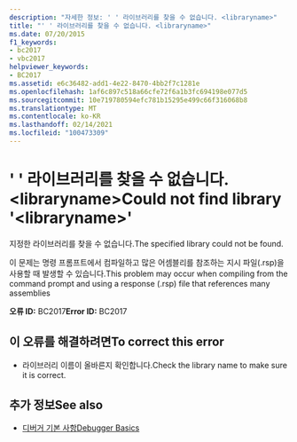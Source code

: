 ```yaml
---
description: "자세한 정보: ' ' 라이브러리를 찾을 수 없습니다. <libraryname>"
title: "' ' 라이브러리를 찾을 수 없습니다. <libraryname>"
ms.date: 07/20/2015
f1_keywords:
- bc2017
- vbc2017
helpviewer_keywords:
- BC2017
ms.assetid: e6c36482-add1-4e22-8470-4bb2f7c1281e
ms.openlocfilehash: 1af6c897c518a66cfe72f6a1b3fc694198e077d5
ms.sourcegitcommit: 10e719780594efc781b15295e499c66f316068b8
ms.translationtype: MT
ms.contentlocale: ko-KR
ms.lasthandoff: 02/14/2021
ms.locfileid: "100473309"
---
```

# <a name="could-not-find-library-libraryname"></a><span data-ttu-id="39385-103">' ' 라이브러리를 찾을 수 없습니다. \<libraryname></span><span class="sxs-lookup"><span data-stu-id="39385-103">Could not find library '\<libraryname>'</span></span>

<span data-ttu-id="39385-104">지정한 라이브러리를 찾을 수 없습니다.</span><span class="sxs-lookup"><span data-stu-id="39385-104">The specified library could not be found.</span></span>  
  
 <span data-ttu-id="39385-105">이 문제는 명령 프롬프트에서 컴파일하고 많은 어셈블리를 참조하는 지시 파일(.rsp)을 사용할 때 발생할 수 있습니다.</span><span class="sxs-lookup"><span data-stu-id="39385-105">This problem may occur when compiling from the command prompt and using a response (.rsp) file that references many assemblies</span></span>  
  
 <span data-ttu-id="39385-106">**오류 ID:** BC2017</span><span class="sxs-lookup"><span data-stu-id="39385-106">**Error ID:** BC2017</span></span>  
  
## <a name="to-correct-this-error"></a><span data-ttu-id="39385-107">이 오류를 해결하려면</span><span class="sxs-lookup"><span data-stu-id="39385-107">To correct this error</span></span>  
  
- <span data-ttu-id="39385-108">라이브러리 이름이 올바른지 확인합니다.</span><span class="sxs-lookup"><span data-stu-id="39385-108">Check the library name to make sure it is correct.</span></span>  
  
## <a name="see-also"></a><span data-ttu-id="39385-109">추가 정보</span><span class="sxs-lookup"><span data-stu-id="39385-109">See also</span></span>

- [<span data-ttu-id="39385-110">디버거 기본 사항</span><span class="sxs-lookup"><span data-stu-id="39385-110">Debugger Basics</span></span>](/visualstudio/debugger/debugger-feature-tour)
